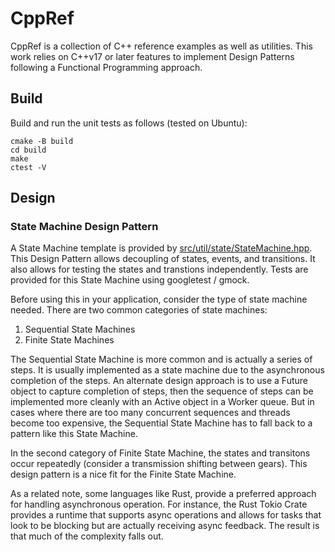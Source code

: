 CppRef
======

CppRef is a collection of C++ reference examples as well as utilities.  This work relies
on C++v17 or later features to implement Design Patterns following a Functional Programming
approach.

## Build
Build and run the unit tests as follows (tested on Ubuntu):
```
cmake -B build
cd build
make
ctest -V
```

## Design
### State Machine Design Pattern
A State Machine template is provided by [src/util/state/StateMachine.hpp](src/util/state/StateMachine.hpp).  This Design Pattern allows decoupling of states, events, and transitions.  It also allows for testing the states and transtions independently.  Tests are
provided for this State Machine using googletest / gmock.

Before using this in your application, consider the type of state machine needed. 
There are two common categories of state machines:
1. Sequential State Machines
2. Finite State Machines

The Sequential State Machine is more common and is actually a series of steps.  It is usually implemented as a state machine due to the asynchronous completion of the steps.  An alternate design approach is to use a Future object to capture completion of steps, then the sequence of steps can be implemented more cleanly with an Active object in a Worker queue.  But in cases where there are too many concurrent sequences and threads become too expensive, the Sequential State Machine has to fall back to a pattern like this State Machine.

In the second category of Finite State Machine, the states and transitons occur repeatedly (consider a transmission shifting between gears).  This design pattern is a nice fit for the Finite State Machine.

As a related note, some languages like Rust, provide a preferred approach for handling asynchronous operation.  For instance, the Rust Tokio Crate provides a runtime that supports async operations and allows for tasks that look to be blocking but are actually receiving async feedback.  The result is that much of the complexity falls out.